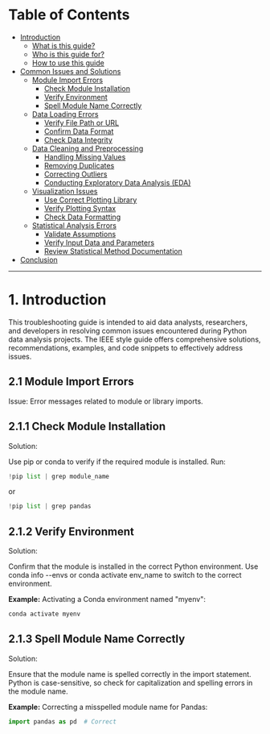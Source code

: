 # Table of Contents

* [Introduction](#introduction)
    * [What is this guide?](#what-is-this-guide)
    * [Who is this guide for?](#who-is-this-guide-for)
    * [How to use this guide](#how-to-use-this-guide)
* [Common Issues and Solutions](#common-issues-and-solutions)
    * [Module Import Errors](#module-import-errors)
        * [Check Module Installation](#check-module-installation)
        * [Verify Environment](#verify-environment)
        * [Spell Module Name Correctly](#spell-module-name-correctly)
    * [Data Loading Errors](#data-loading-errors)
        * [Verify File Path or URL](#verify-file-path-or-url)
        * [Confirm Data Format](#confirm-data-format)
        * [Check Data Integrity](#check-data-integrity)
    * [Data Cleaning and Preprocessing](#data-cleaning-and-preprocessing)
        * [Handling Missing Values](#handling-missing-values)
        * [Removing Duplicates](#removing-duplicates)
        * [Correcting Outliers](#correcting-outliers)
        * [Conducting Exploratory Data Analysis (EDA)](#conducting-exploratory-data-analysis-eda)
    * [Visualization Issues](#visualization-issues)
        * [Use Correct Plotting Library](#use-correct-plotting-library)
        * [Verify Plotting Syntax](#verify-plotting-syntax)
        * [Check Data Formatting](#check-data-formatting)
    * [Statistical Analysis Errors](#statistical-analysis-errors)
        * [Validate Assumptions](#validate-assumptions)
        * [Verify Input Data and Parameters](#verify-input-data-and-parameters)
        * [Review Statistical Method Documentation](#review-statistical-method-documentation)
* [Conclusion](#conclusion)

--------------------------------------------------------------------------------------------------


# 1. Introduction

This troubleshooting guide is intended to aid data analysts, researchers, and developers in resolving common issues encountered during Python data analysis projects. The IEEE style guide offers comprehensive solutions, recommendations, examples, and code snippets to effectively address issues.

## 2.1 Module Import Errors

Issue: Error messages related to module or library imports.

## 2.1.1 Check Module Installation

Solution:

Use pip or conda to verify if the required module is installed. Run:

```python
!pip list | grep module_name
```

or

```python
!pip list | grep pandas
```

## 2.1.2 Verify Environment

Solution:

Confirm that the module is installed in the correct Python environment. Use conda info --envs or conda activate env_name to switch to the correct environment.

**Example:** Activating a Conda environment named "myenv":

```python
conda activate myenv
```

## 2.1.3 Spell Module Name Correctly

Solution:

Ensure that the module name is spelled correctly in the import statement. Python is case-sensitive, so check for capitalization and spelling errors in the module name.

**Example:** Correcting a misspelled module name for Pandas:

```python
import pandas as pd  # Correct
```




